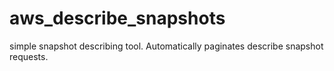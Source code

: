 # aws_describe_snapshots
simple snapshot describing tool. Automatically paginates describe snapshot requests.
